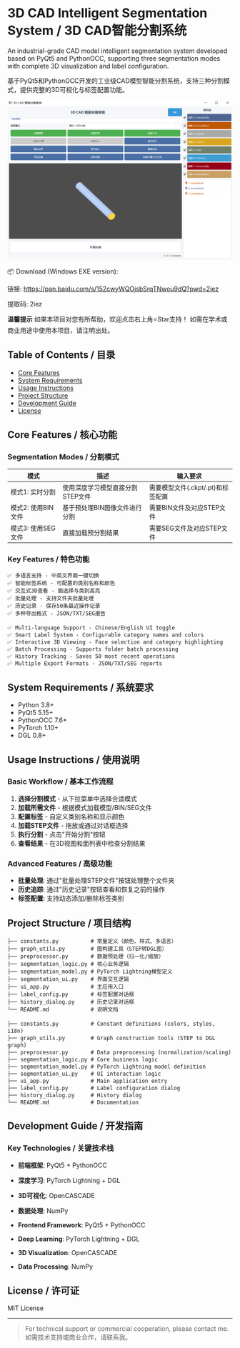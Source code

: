 # 3D CAD Intelligent Segmentation System / 3D CAD智能分割系统

An industrial-grade CAD model intelligent segmentation system developed based on PyQt5 and PythonOCC, supporting three segmentation modes with complete 3D visualization and label configuration.

基于PyQt5和PythonOCC开发的工业级CAD模型智能分割系统，支持三种分割模式，提供完整的3D可视化与标签配置功能。

![image-20250701095628547](https://github.com/BrepMaster/SegCAD/raw/main/1.png)

📦 Download (Windows EXE version):

链接: https://pan.baidu.com/s/152cwyWQOjsbSrqTNwou9dQ?pwd=2iez 

提取码: 2iez

**温馨提示**
如果本项目对您有所帮助，欢迎点击右上角⭐Star支持！
如需在学术或商业用途中使用本项目，请注明出处。



## Table of Contents / 目录

- [Core Features](#core-features--核心功能)
- [System Requirements](#system-requirements--系统要求)
- [Usage Instructions](#usage-instructions--使用说明)
- [Project Structure](#project-structure--项目结构)
- [Development Guide](#development-guide--开发指南)
- [License](#license--许可证)

## Core Features / 核心功能

### Segmentation Modes / 分割模式

| 模式               | 描述                             | 输入要求                          |
| ------------------ | -------------------------------- | --------------------------------- |
| 模式1: 实时分割    | 使用深度学习模型直接分割STEP文件 | 需要模型文件(.ckpt/.pt)和标签配置 |
| 模式2: 使用BIN文件 | 基于预处理BIN图像文件进行分割    | 需要BIN文件及对应STEP文件         |
| 模式3: 使用SEG文件 | 直接加载预分割结果               | 需要SEG文件及对应STEP文件         |

### Key Features / 特色功能

```text
✅ 多语言支持 - 中英文界面一键切换
✅ 智能标签系统 - 可配置的类别名称和颜色
✅ 交互式3D查看 - 面选择与类别高亮
✅ 批量处理 - 支持文件夹批量处理
✅ 历史记录 - 保存50条最近操作记录
✅ 多种导出格式 - JSON/TXT/SEG报告

✅ Multi-language Support - Chinese/English UI toggle
✅ Smart Label System - Configurable category names and colors
✅ Interactive 3D Viewing - Face selection and category highlighting
✅ Batch Processing - Supports folder batch processing
✅ History Tracking - Saves 50 most recent operations
✅ Multiple Export Formats - JSON/TXT/SEG reports
```

## System Requirements / 系统要求

- Python 3.8+
- PyQt5 5.15+
- PythonOCC 7.6+
- PyTorch 1.10+
- DGL 0.8+

## Usage Instructions / 使用说明

### Basic Workflow / 基本工作流程

1. **选择分割模式** - 从下拉菜单中选择合适模式
2. **加载所需文件** - 根据模式加载模型/BIN/SEG文件
3. **配置标签** - 自定义类别名称和显示颜色
4. **加载STEP文件** - 拖放或通过对话框选择
5. **执行分割** - 点击"开始分割"按钮
6. **查看结果** - 在3D视图和面列表中检查分割结果

### Advanced Features / 高级功能

- **批量处理**: 通过"批量处理STEP文件"按钮处理整个文件夹
- **历史追踪**: 通过"历史记录"按钮查看和恢复之前的操作
- **标签配置**: 支持动态添加/删除标签类别

## Project Structure / 项目结构

```
├── constants.py          # 常量定义（颜色、样式、多语言）
├── graph_utils.py        # 图构建工具（STEP转DGL图）
├── preprocessor.py       # 数据预处理（归一化/缩放）
├── segmentation_logic.py # 核心业务逻辑
├── segmentation_model.py # PyTorch Lightning模型定义
├── segmentation_ui.py    # 界面交互逻辑
├── ui_app.py             # 主应用入口
├── label_config.py       # 标签配置对话框
├── history_dialog.py     # 历史记录对话框
└── README.md             # 说明文档

├── constants.py          # Constant definitions (colors, styles, i18n)
├── graph_utils.py        # Graph construction tools (STEP to DGL graph)
├── preprocessor.py       # Data preprocessing (normalization/scaling)
├── segmentation_logic.py # Core business logic
├── segmentation_model.py # PyTorch Lightning model definition
├── segmentation_ui.py    # UI interaction logic
├── ui_app.py             # Main application entry
├── label_config.py       # Label configuration dialog
├── history_dialog.py     # History dialog
└── README.md             # Documentation
```

## Development Guide / 开发指南

### Key Technologies / 关键技术栈

- **前端框架**: PyQt5 + PythonOCC
- **深度学习**: PyTorch Lightning + DGL
- **3D可视化**: OpenCASCADE
- **数据处理**: NumPy

- **Frontend Framework**: PyQt5 + PythonOCC
- **Deep Learning**: PyTorch Lightning + DGL
- **3D Visualization**: OpenCASCADE
- **Data Processing**: NumPy

## License / 许可证

MIT License

---

> For technical support or commercial cooperation, please contact me.
> 如需技术支持或商业合作，请联系我。
